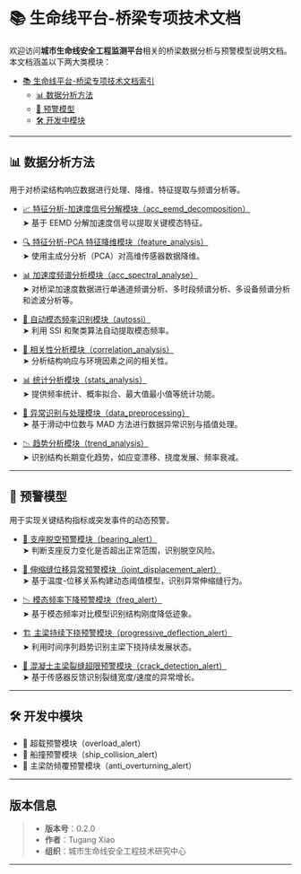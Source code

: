 
# 📚 生命线平台-桥梁专项技术文档

欢迎访问**城市生命线安全工程监测平台**相关的桥梁数据分析与预警模型说明文档。  
本文档涵盖以下两大类模块：

- [📚 生命线平台-桥梁专项技术文档索引](#-生命线平台-桥梁专项技术文档索引)
  - [📊 数据分析方法](#-数据分析方法)
  - [🚨 预警模型](#-预警模型)
  - [🛠 开发中模块](#-开发中模块)

---

## 📊 数据分析方法

用于对桥梁结构响应数据进行处理、降维、特征提取与频谱分析等。

- [📈 特征分析-加速度信号分解模块（acc_eemd_decomposition）](./acc_eemd_decomposition/README.md)  
  ➤ 基于 EEMD 分解加速度信号以提取关键模态特征。

- [🔍 特征分析-PCA 特征降维模块（feature_analysis）](./feature_analysis/README.md)  
  ➤ 使用主成分分析（PCA）对高维传感器数据降维。

- [📊 加速度频谱分析模块（acc_spectral_analyse）](./acc_spectral_analyse/README.md)  
  ➤ 对桥梁加速度数据进行单通道频谱分析、多时段频谱分析、多设备频谱分析和滤波分析等。

- [🧠 自动模态频率识别模块（autossi）](./autossi/README.md)  
  ➤ 利用 SSI 和聚类算法自动提取模态频率。

- [🔗 相关性分析模块（correlation_analysis）](./correlation_analysis/README.md)  
  ➤ 分析结构响应与环境因素之间的相关性。

- [📊 统计分析模块（stats_analysis）](./stats_analysis/README.md)  
  ➤ 提供频率统计、概率拟合、最大值最小值等统计功能。

- [🧹 异常识别与处理模块（data_preprocessing）](./data_preprocessing/README.md)  
  ➤ 基于滑动中位数与 MAD 方法进行数据异常识别与插值处理。

- [📉 趋势分析模块（trend_analysis）](./trend_analysis/README.md)  
  ➤ 识别结构长期变化趋势，如应变漂移、挠度发展、频率衰减。

---

## 🚨 预警模型

用于实现关键结构指标或突发事件的动态预警。

- [🧱 支座脱空预警模块（bearing_alert）](./bearing_alert/README.md)  
  ➤ 判断支座反力变化是否超出正常范围，识别脱空风险。

- [📐 伸缩缝位移异常预警模块（joint_displacement_alert）](./joint_displacement_alert/README.md)  
  ➤ 基于温度-位移关系构建动态阈值模型，识别异常伸缩缝行为。

- [📉 模态频率下降预警模块（freq_alert）](./freq_alert/README.md)  
  ➤ 基于模态频率对比模型识别结构刚度降低迹象。

- [🏗️ 主梁持续下挠预警模块（progressive_deflection_alert）](./progressive_deflection_alert/README.md)  
  ➤ 利用时间序列趋势识别主梁下挠持续发展状态。

- [🧩 混凝土主梁裂缝超限预警模块（crack_detection_alert）](./crack_detection_alert/README.md)  
  ➤ 基于传感器反馈识别裂缝宽度/速度的异常增长。

---

## 🛠 开发中模块

- 🚛 超载预警模块（overload_alert）
- 🚢 船撞预警模块（ship_collision_alert）
- 🔄 主梁防倾覆预警模块（anti_overturning_alert）

---
## 版本信息

> - **版本号**：0.2.0
> - **作者**：Tugang Xiao
> - **组织**：城市生命线安全工程技术研究中心
---
